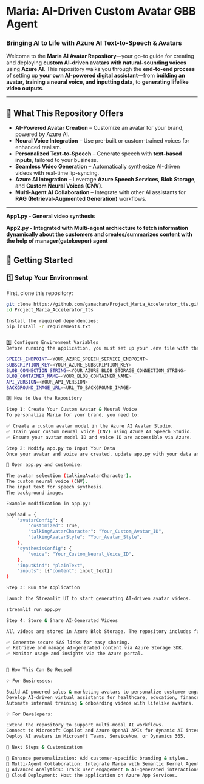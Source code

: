 # **Maria: AI-Driven Custom Avatar GBB Agent**
### Bringing AI to Life with Azure AI Text-to-Speech & Avatars  

Welcome to the **Maria AI Avatar Repository**—your go-to guide for creating and deploying **custom AI-driven avatars with natural-sounding voices** using **Azure AI**. This repository walks you through the **end-to-end process** of setting up **your own AI-powered digital assistant**—from **building an avatar, training a neural voice, and inputting data**, to **generating lifelike video outputs**.

---

## 🚀 **What This Repository Offers**
- **AI-Powered Avatar Creation** – Customize an avatar for your brand, powered by Azure AI.
- **Neural Voice Integration** – Use pre-built or custom-trained voices for enhanced realism.
- **Personalized Text-to-Speech** – Generate speech with **text-based inputs**, tailored to your business.
- **Seamless Video Generation** – Automatically synthesize AI-driven videos with real-time lip-syncing.
- **Azure AI Integration** – Leverage **Azure Speech Services**, **Blob Storage**, and **Custom Neural Voices (CNV)**.
- **Multi-Agent AI Collaboration** – Integrate with other AI assistants for **RAG (Retrieval-Augmented Generation)** workflows.

---

**App1.py - General video synthesis**


**App2.py - Integrated with Multi-agent archiecture to fetch information dynamically about the customers and creates/summarizes content with the help of manager(gatekeeper) agent**

## 🔧 **Getting Started**

### **1️⃣ Setup Your Environment**
First, clone this repository:
```bash
git clone https://github.com/ganachan/Project_Maria_Accelerator_tts.git
cd Project_Maria_Accelerator_tts

Install the required dependencies:
pip install -r requirements.txt


2️⃣ Configure Environment Variables
Before running the application, you must set up your .env file with the following environment variables:

SPEECH_ENDPOINT=<YOUR_AZURE_SPEECH_SERVICE_ENDPOINT>
SUBSCRIPTION_KEY=<YOUR_AZURE_SUBSCRIPTION_KEY>
BLOB_CONNECTION_STRING=<YOUR_AZURE_BLOB_STORAGE_CONNECTION_STRING>
BLOB_CONTAINER_NAME=<YOUR_BLOB_CONTAINER_NAME>
API_VERSION=<YOUR_API_VERSION>
BACKGROUND_IMAGE_URL=<URL_TO_BACKGROUND_IMAGE>

3️⃣ How to Use the Repository

Step 1: Create Your Custom Avatar & Neural Voice
To personalize Maria for your brand, you need to:

✅ Create a custom avatar model in the Azure AI Avatar Studio.
✅ Train your custom neural voice (CNV) using Azure AI Speech Studio.
✅ Ensure your avatar model ID and voice ID are accessible via Azure.

Step 2: Modify app.py to Input Your Data
Once your avatar and voice are created, update app.py with your data and configurations.

🔹 Open app.py and customize:

The avatar selection (talkingAvatarCharacter).
The custom neural voice (CNV).
The input text for speech synthesis.
The background image.

Example modification in app.py:

payload = {
    "avatarConfig": {
        "customized": True,
        "talkingAvatarCharacter": "Your_Custom_Avatar_ID",
        "talkingAvatarStyle": "Your_Avatar_Style",
    },
    "synthesisConfig": {
        "voice": "Your_Custom_Neural_Voice_ID",
    },
    "inputKind": "plainText",
    "inputs": [{"content": input_text}]
}

Step 3: Run the Application

Launch the Streamlit UI to start generating AI-driven avatar videos.

streamlit run app.py

Step 4: Store & Share AI-Generated Videos

All videos are stored in Azure Blob Storage. The repository includes functions to:

✅ Generate secure SAS links for easy sharing.
✅ Retrieve and manage AI-generated content via Azure Storage SDK.
✅ Monitor usage and insights via the Azure portal.


🎯 How This Can Be Reused

💡 For Businesses:

Build AI-powered sales & marketing avatars to personalize customer engagement.
Develop AI-driven virtual assistants for healthcare, education, finance, or retail.
Automate internal training & onboarding videos with lifelike avatars.

💡 For Developers:

Extend the repository to support multi-modal AI workflows.
Connect to Microsoft Copilot and Azure OpenAI APIs for dynamic AI interactions.
Deploy AI avatars in Microsoft Teams, ServiceNow, or Dynamics 365.

🚀 Next Steps & Customization

🔹 Enhance personalization: Add customer-specific branding & styles.
🔹 Multi-Agent Collaboration: Integrate Maria with Semantic Kernel Agents.
🔹 Advanced Analytics: Track user engagement & AI-generated interactions.
🔹 Cloud Deployment: Host the application on Azure App Services.


